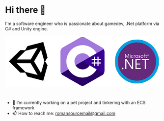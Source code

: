 # Hi there 👋
I'm a software engineer who is passionate about gamedev, .Net platform via C# and Unity engine.

<img src="rotating-icons.gif">

#
- 🔭 I’m currently working on a pet project and tinkering with an ECS framework
- 📫 How to reach me: romansourcemail@gmail.com
<!--
**romansource/romansource** is a ✨ _special_ ✨ repository because its `README.md` (this file) appears on your GitHub profile.

Here are some ideas to get you started:

- 🔭 I’m currently working on ...
- 🌱 I’m currently learning ...
- 👯 I’m looking to collaborate on ...
- 🤔 I’m looking for help with ...
- 💬 Ask me about ...
- 📫 How to reach me: ...
- 😄 Pronouns: ...
- ⚡ Fun fact: ...
-->
